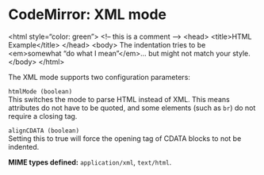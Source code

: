 CodeMirror: XML mode
====================

&lt;html style=“color: green”&gt; &lt;!– this is a comment –&gt; &lt;head&gt; &lt;title&gt;HTML Example&lt;/title&gt; &lt;/head&gt; &lt;body&gt; The indentation tries to be &lt;em&gt;somewhat “do what I mean”&lt;/em&gt;… but might not match your style. &lt;/body&gt; &lt;/html&gt;

The XML mode supports two configuration parameters:

`htmlMode (boolean)`  
This switches the mode to parse HTML instead of XML. This means attributes do not have to be quoted, and some elements (such as `br`) do not require a closing tag.

`alignCDATA (boolean)`  
Setting this to true will force the opening tag of CDATA blocks to not be indented.

**MIME types defined:** `application/xml`, `text/html`.
